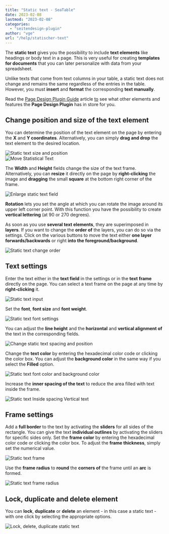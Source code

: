 ```yaml
---
title: "Static text - SeaTable"
date: 2023-02-08
lastmod: "2023-02-08"
categories: 
  - "seitendesign-plugin"
author: "vge"
url: "/help/statischer-text"
---
```


The **static text** gives you the possibility to include **text elements** like headings or body text in a page. This is very useful for creating **templates for documents** that you can later personalize with data from your spreadsheet.

Unlike texts that come from text columns in your table, a static text does not change and remains the same regardless of the entries in the table. However, you must **insert** and **format** the corresponding **text manually**.

Read the [Page Design Plugin Guide](https://seatable.io/en/docs/seitendesign-plugin/anleitung-zum-seitendesign-plugin/) article [to](https://seatable.io/en/docs/seitendesign-plugin/anleitung-zum-seitendesign-plugin/) see what other elements and features the **Page Design Plugin** has in store for you.

## Change position and size of the text element

You can determine the position of the text element on the page by entering the **X** and **Y coordinates**. Alternatively, you can simply **drag and drop** the text element to the desired location.

![Static text size and position](https://seatable.io/wp-content/uploads/2022/11/Static-image.png)  
![Move Statistical Text](https://seatable.io/wp-content/uploads/2022/11/Statischer-Text-Verschieben.gif)

The **Width** and **Height** fields change the size of the text frame. Alternatively, you can **resize** it directly on the page by **right-clicking** the image and **dragging** the small **square** at the bottom right corner of the frame.

![Enlarge static text field](https://seatable.io/wp-content/uploads/2022/11/Statischer-Text-Vergroessern.gif)

**Rotation** lets you set the angle at which you can rotate the image around its upper left corner point. With this function you have the possibility to create **vertical lettering** (at 90 or 270 degrees).

As soon as you use **several text elements**, they are superimposed in **layers**. If you want to change the **order of** the layers, you can do so via the settings. Click on the various buttons to move the text either **one layer** **forwards/backwards** or right **into the foreground/background**.

![Static text change order](https://seatable.io/wp-content/uploads/2022/11/Statischer-text-Reihenfolge.gif)

## Text settings

Enter the text either in the **text field** in the settings or in the **text frame** directly on the page. You can select a text frame on the page at any time by **right-clicking** it.

![Static text input](https://seatable.io/wp-content/uploads/2022/11/Statischer-Text-eingabe-1.gif)

Set the **font**, **font size** and **font weight**.

![Static text font settings](https://seatable.io/wp-content/uploads/2022/11/Statischer-Textart.gif)

You can adjust the **line height** and the **horizontal** and **vertical alignment of** the text in the corresponding fields.

![Change static text spacing and position](https://seatable.io/wp-content/uploads/2022/11/Statischer-Text-Abstaende.gif)

Change the **text color** by entering the hexadecimal color code or clicking the color box. You can adjust the **background color** in the same way if you select the **Filled** option.

![Static text font color and background color](https://seatable.io/wp-content/uploads/2022/11/Statischer-Text-Farbe.gif)

Increase the **inner spacing of the text** to reduce the area filled with text inside the frame.

![Static text Inside spacing Vertical text](https://seatable.io/wp-content/uploads/2022/11/Statischer-Text-Innenabstand.gif)

## Frame settings

Add a **full border** to the text by activating the **sliders** for all sides of the rectangle. You can give the text **individual outlines** by activating the sliders for specific sides only. Set the **frame color** by entering the hexadecimal color code or clicking the color box. To adjust the **frame thickness**, simply set the numerical value.

![Static text frame](https://seatable.io/wp-content/uploads/2022/11/Statischer-Text-Rahmen.gif)

Use the **frame radius** to **round** the **corners of** the frame until an **arc** is formed.

![Static text frame radius](https://seatable.io/wp-content/uploads/2022/11/Statischer-Text-Rahmenradius.gif)

## Lock, duplicate and delete element

You can **lock**, **duplicate** or **delete** an element - in this case a static text - with one click by selecting the appropriate options.

![Lock, delete, duplicate static text](https://seatable.io/wp-content/uploads/2022/11/Statischer-Text-sperren-duplizieren-loeschen.gif)
